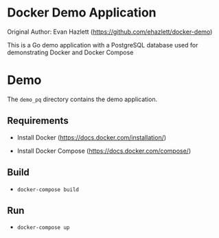 # Docker Demo Application
Original Author:  Evan Hazlett (https://github.com/ehazlett/docker-demo)

This is a Go demo application with a PostgreSQL database used for demonstrating Docker and Docker Compose


# Demo
The `demo_pq` directory contains the demo application.

## Requirements

- Install Docker (https://docs.docker.com/installation/)

- Install Docker Compose (https://docs.docker.com/compose/)

## Build

- `docker-compose build`

## Run

- `docker-compose up`
